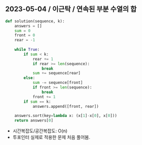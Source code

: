 ## 2023-05-04 / 이근탁 / 연속된 부분 수열의 합

```python
def solution(sequence, k):
    answers = []
    sum = 0
    front = 0
    rear = -1
    
    while True:
        if sum < k:
            rear += 1
            if rear >= len(sequence):
                break
            sum += sequence[rear]
        else:
            sum -= sequence[front]
            if front >= len(sequence):
                break
            front += 1
        if sum == k:
            answers.append([front, rear])
    
    answers.sort(key=lambda x: (x[1]-x[0], x[0]))
    return answers[0]
```

- 시간복잡도/공간복잡도: O(n)
- 투포인터 실제로 적용한 문제 처음 풀어봄.
